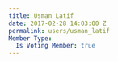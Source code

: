 ```yaml
---
title: Usman Latif
date: 2017-02-28 14:03:00 Z
permalink: users/usman_latif
Member Type:
  Is Voting Member: true
---
```


